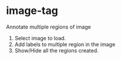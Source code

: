 # image-tag
Annotate multiple regions of image

1. Select image to load.
2. Add labels to multiple region in the image
3. Show/Hide all the regions created.
